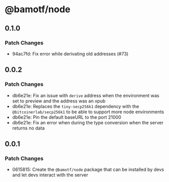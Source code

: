 # @bamotf/node

## 0.1.0

### Patch Changes

- 94ac7fd: Fix error while derivating old addresses (#73)

## 0.0.2

### Patch Changes

- db6e21e: Fix an issue with `derive` address when the environment was set to
  preview and the address was an xpub
- db6e21e: Replaces the `tiny-secp256k1` dependency with the
  `@bitcoinerlab/secp256k1` to be able to support more node environments
- db6e21e: Pin the default baseURL to the port 21000
- db6e21e: Fix an error when during the type conversion when the server returns
  no data

## 0.0.1

### Patch Changes

- 0615815: Create the `@bamotf/node` package that can be installed by devs and
  let devs interact with the server
